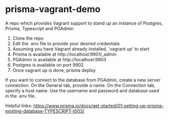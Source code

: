 # prisma-vagrant-demo
A repo which provides Vagrant support to stand up an instance of Postgres, Prisma, Typescript and PGAdmin

1. Clone the repo
2. Edit the .env file to provide your desired credentials
3. Assuming you have Vagrant already installed, 'vagrant up' to start
4. Prisma is available at http://localhost:9901/_admin
5. PGAdmin is available at http://localhost:9903
6. Postgres is available on port 9902
7. Once vagrant up is done, prisma deploy

If you want to connect to the database from PGAdmin, create a new server connection.  On the General tab, provide a name.  On the Connection tab, specify a host name.  Use the username and password and database used in the .env file.

Helpful links:
https://www.prisma.io/docs/get-started/01-setting-up-prisma-existing-database-TYPESCRIPT-t003/






